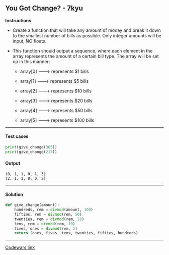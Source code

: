 ## You Got Change? - 7kyu

**Instructions**

- Create a function that will take any amount of money and break it down to the smallest number of bills as possible. Only integer amounts will be input, NO floats. 

- This function should output a sequence, where each element in the array represents the amount of a certain bill type. The array will be set up in this manner:

    - array[0] ---> represents $1 bills
    
    - array[1] ---> represents $5 bills
    
    - array[2] ---> represents $10 bills
    
    - array[3] ---> represents $20 bills
    
    - array[4] ---> represents $50 bills
    
    - array[5] ---> represents $100 bills
    
---

#### Test cases

```python
print(give_change(365))
print(give_change(217))
```

#### Output 

```
(0, 1, 1, 0, 1, 3)
(2, 1, 1, 0, 0, 2)
```

---

#### Solution

```python
def give_change(amount): 
    hundreds, rem = divmod(amount, 100)
    fifties, rem = divmod(rem, 50)
    twenties, rem = divmod(rem, 20)
    tens, rem = divmod(rem, 10)
    fives, ones = divmod(rem, 5)
    return (ones, fives, tens, twenties, fifties, hundreds)
```

---

[Codewars link](https://www.codewars.com/kata/5966f6343c0702d1dc00004c)
